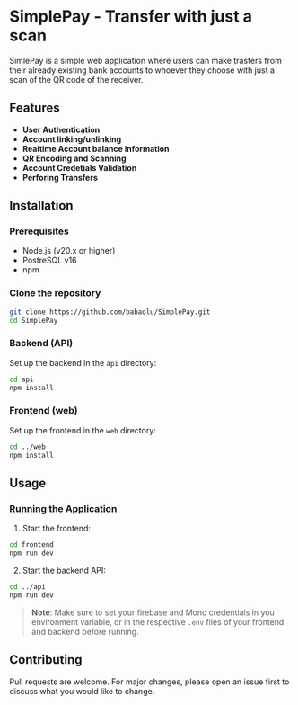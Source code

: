 # SimplePay - Transfer with just a scan

SimlePay is a simple web application where users can make trasfers from their already existing bank accounts to whoever they choose with just a scan of the QR code of the receiver.


## Features
- **User Authentication**
- **Account linking/unlinking**
- **Realtime Account balance information**
- **QR Encoding and Scanning**
- **Account Credetials Validation**
- **Perforing Transfers**

## Installation

### Prerequisites
- Node.js (v20.x or higher)
- PostreSQL v16
- npm

### Clone the repository
```bash
git clone https://github.com/babaolu/SimplePay.git
cd SimplePay
```

### Backend (API)
Set up the backend in the `api` directory:

```bash
cd api
npm install
```

### Frontend (web)
Set up the frontend in the `web` directory:

```bash
cd ../web
npm install
```

## Usage
### Running the Application
1. Start the frontend:

```bash
cd frontend
npm run dev
```

2. Start the backend API:

```bash
cd ../api
npm run dev
```

> **Note**: Make sure to set your firebase and Mono credentials in you environment variable, or in the respective `.env` files of your frontend and backend before running.

## Contributing

Pull requests are welcome. For major changes, please open an issue first
to discuss what you would like to change.
